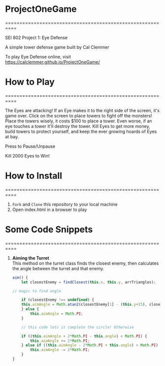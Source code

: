 # ProjectOneGame
==========================================================

SEI 802 Project 1: Eye Defense

A simple tower defense game built by Cal Clemmer

To play Eye Defense online, visit https://calclemmer.github.io/ProjectOneGame/

# How to Play 
==========================================================

The Eyes are attacking! If an Eye makes it to the right side of the screen, it's game over. Click on the screen to place towers to fight off the monsters! Place the towers wisely, it costs $100 to place a tower. Even worse, if an eye touches a tower it'll destroy the tower. Kill Eyes to get more money, build towers to protect yourself, and keep the ever growing hoards of Eyes at bay.  
  
Press to Pause/Unpause 

Kill 2000 Eyes to Win! 

# How to Install 
==========================================================
1. <code>Fork</code> and <code>Clone</code> this repository to your local machine 
2. Open index.html in a browser to play 

# Some Code Snippets
==========================================================

1. <b>Aiming the Turret</b><br>
This method on the turret class finds the closest enemy, then calculates the angle between the turret and that enemy. <br>
    ```javascript
    aim() {
        let closestEnemy = findClosest(this.x, this.y, arrTriangles);

    // magic to find angle 

        if (closestEnemy !== undefined) {
        this.aimAngle = Math.atan2(closestEnemy[1] - (this.y+15), closestEnemy[0] - (this.x+15));
        } else {
            this.aimAngle = Math.PI;
        }

        // this code lets it complete the circle! Otherwise 

        if ((this.aimAngle + 2*Math.PI - this.angle) < Math.PI) {
            this.aimAngle += 2*Math.PI;
        } else if ((this.aimAngle - 2*Math.PI + this.angle) > Math.PI) {
            this.aimAngle -= 2*Math.PI;
        }
    }
    ```